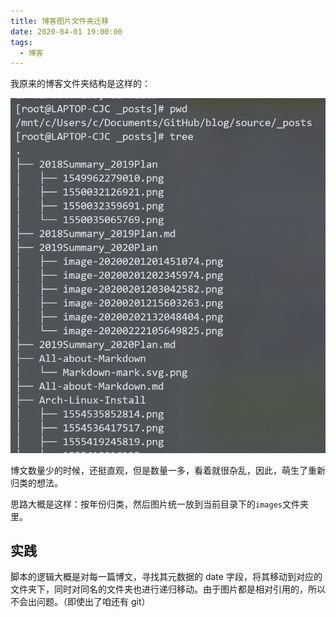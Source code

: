 ```yaml
---
title: 博客图片文件夹迁移
date: 2020-04-01 19:00:00
tags:
  - 博客
---
```




我原来的博客文件夹结构是这样的：

![image-20200328175914444](./image-20200328175914444.png)

博文数量少的时候，还挺直观，但是数量一多，看着就很杂乱，因此，萌生了重新归类的想法。

思路大概是这样：按年份归类，然后图片统一放到当前目录下的`images`文件夹里。

## 实践

脚本的逻辑大概是对每一篇博文，寻找其元数据的 date 字段，将其移动到对应的文件夹下，同时对同名的文件夹也进行递归移动。由于图片都是相对引用的，所以不会出问题。（即使出了咱还有 git）